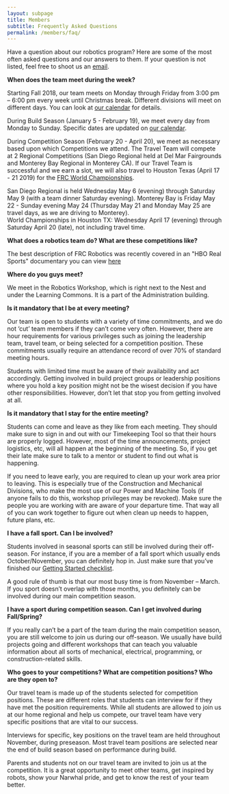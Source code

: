 ```yaml
---
layout: subpage
title: Members
subtitle: Frequently Asked Questions
permalink: /members/faq/
---
```


Have a question about our robotics program? Here are some of the most often asked questions and our answers to them. If your question is not listed, feel free to shoot us an [email](/contact/).

**When does the team meet during the week?**

Starting Fall 2018, our team meets on Monday through Friday from 3:00 pm – 6:00 pm every week until Christmas break. Different divisions will meet on different days.  You can look at [our calendar](/members/calendar/) for details.

During Build Season (January 5 - February 19), we meet every day from Monday to Sunday. Specific dates are updated on [our calendar](/members/calendar/).

During Competition Season (February 20 - April 20), we meet as necessary based upon which Competitions we attend.  The Travel Team will compete at 2 Regional Competitions (San Diego Regional held at Del Mar Fairgrounds and Monterey Bay Regional in Monterey CA).  If our Travel Team is successful and we earn a slot, we will also travel to Houston Texas (April 17 - 21 2019) for the [FRC World Championships](https://www.firstchampionship.org/welcome).  

San Diego Regional is held Wednesday May 6 (evening) through Saturday May 9 (with a team dinner Saturday evening).
Monterey Bay is Friday May 22 - Sunday evening May 24 (Thursday May 21 and Monday May 25 are travel days, as we are driving to Monterey).  
World Championships in Houston TX: Wednesday April 17 (evening) through Saturday April 20 (late), not including travel time.

**What does a robotics team do? What are these competitions like?**

The best description of FRC Robotics was recently covered in an "HBO Real Sports" documentary you can view [here](https://www.youtube.com/watch?v=18OCZz8yKtU)

**Where do you guys meet?**

We meet in the Robotics Workshop, which is right next to the Nest and under the Learning Commons. It is a part of the Administration building.

**Is it mandatory that I be at every meeting?**

Our team is open to students with a variety of time commitments, and we do not ‘cut’ team members if they can’t come very often. However, there are hour requirements for various privileges such as joining the leadership team, travel team, or being selected for a competition position. These commitments usually require an attendance record of over 70% of standard meeting hours.

Students with limited time must be aware of their availability and act accordingly. Getting involved in build project groups or leadership positions where you hold a key position might not be the wisest decision if you have other responsibilities. However, don’t let that stop you from getting involved at all.

**Is it mandatory that I stay for the entire meeting?**

Students can come and leave as they like from each meeting. They should make sure to sign in and out with our Timekeeping Tool so that their hours are properly logged. However, most of the time announcements, project logistics, etc, will all happen at the beginning of the meeting. So, if you get their late make sure to talk to a mentor or student to find out what is happening.

If you need to leave early, you are required to clean up your work area prior to leaving.  This is especially true of the Construction and Mechanical Divisions, who make the most use of our Power and Machine Tools (if anyone fails to do this, workshop privileges may be revoked).  Make sure the people you are working with are aware of your departure time. That way all of you can work together to figure out when clean up needs to happen, future plans, etc.

**I have a fall sport. Can I be involved?**

Students involved in seasonal sports can still be involved during their off-season. For instance, if you are a member of a fall sport which usually ends October/November, you can definitely hop in. Just make sure that you’ve finished our [Getting Started checklist](/members/).

A good rule of thumb is that our most busy time is from November – March. If you sport doesn’t overlap with those months, you definitely can be involved during our main competition season.

**I have a sport during competition season. Can I get involved during Fall/Spring?**

If you really can’t be a part of the team during the main competition season, you are still welcome to join us during our off-season. We usually have build projects going and different workshops that can teach you valuable information about all sorts of mechanical, electrical, programming, or construction-related skills.

**Who goes to your competitions? What are competition positions? Who are they open to?**

Our travel team is made up of the students selected for competition positions. These are different roles that students can interview for if they have met the position requirements. While all students are allowed to join us at our home regional and help us compete, our travel team have very specific positions that are vital to our success.

Interviews for specific, key positions on the travel team are held throughout November, during preseason.  Most travel team positions are selected near the end of build season based on performance during build.

Parents and students not on our travel team are invited to join us at the competition. It is a great opportunity to meet other teams, get inspired by robots, show your Narwhal pride, and get to know the rest of your team better.
